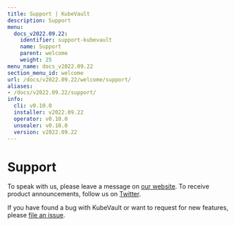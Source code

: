 ```yaml
---
title: Support | KubeVault
description: Support
menu:
  docs_v2022.09.22:
    identifier: support-kubevault
    name: Support
    parent: welcome
    weight: 25
menu_name: docs_v2022.09.22
section_menu_id: welcome
url: /docs/v2022.09.22/welcome/support/
aliases:
- /docs/v2022.09.22/support/
info:
  cli: v0.10.0
  installer: v2022.09.22
  operator: v0.10.0
  unsealer: v0.10.0
  version: v2022.09.22
---
```


# Support

To speak with us, please leave a message on [our website](https://appscode.com/contact/). To receive product announcements, follow us on [Twitter](https://twitter.com/KubeVault).

If you have found a bug with KubeVault or want to request for new features, please [file an issue](https://github.com/kubevault/project/issues/new).
